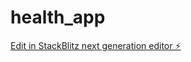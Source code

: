 # health_app

[Edit in StackBlitz next generation editor ⚡️](https://stackblitz.com/~/github.com/deekshithdreddy/health_app)